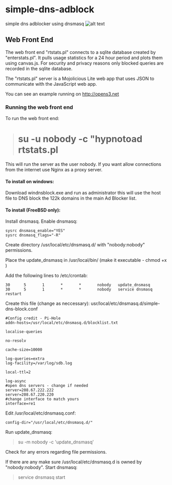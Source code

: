 # simple-dns-adblock
simple dns adblocker using dnsmasq
![alt text](https://raw.githubusercontent.com/wilyarti/simple-dns-adblock/master/dnsblock_stats.png)

## Web Front End
The web front end "rtstats.pl" connects to a sqlite database created by "enterstats.pl". It pulls usage statistics for a 24 hour period and plots them using canvas.js. For security and privacy reasons only blocked queries are recorded in the sqlite database.

The "rtstats.pl" server is a Mojolicious Lite web app that uses JSON to communicate with the JavaScript web app.

You can see an example running on http://opens3.net

### Running the web front end
To run the web front end: 
># su -u nobody -c "hypnotoad rtstats.pl

This will run the server as the user nobody. If you want allow connections from the internet use Nginx as a proxy server.

#### To install on windows:

Download windnsblock.exe and run as administrator this will use the host file to DNS block the 122k domains in the main Ad Blocker list.

#### To install (FreeBSD only):
Install dnsmasq. Enable dnsmasq:
```
sysrc dnsmasq_enable="YES"
sysrc dnsmasq_flags="-R"
```
Create directory /usr/local/etc/dnsmasq.d/ with "nobody:nobody" permissions. 

Place the update_dnsmasq in /usr/local/bin/ (make it executable - chmod +x )

Add the following lines to /etc/crontab:
```
30      5       1       *       *       nobody   update_dnsmasq
30      5       1       *       *       nobody   service dnsmasq restart
```

Create this file (change as neccessary):
usr/local/etc/dnsmasq.d/simple-dns-block.conf 
```
#Config credit - Pi-Hole
addn-hosts=/usr/local/etc/dnsmasq.d/blocklist.txt

localise-queries

no-resolv

cache-size=10000

log-queries=extra
log-facility=/var/log/sdb.log

local-ttl=2

log-async
#open dns servers - change if needed
server=208.67.222.222
server=208.67.220.220
#change interface to match yours
interface=re1
```
Edit /usr/local/etc/dnsmasq.conf:
```
config-dir="/usr/local/etc/dnsmasq.d/"
```
Run update_dnsmasq:
> su -m nobody -c 'update_dnsmasq'

Check for any errors regarding file permissions.

If there are any make sure /usr/local/etc/dnsmasq.d is owned by "nobody:nobody".
Start dnsmasq:
> service dnsmasq start


